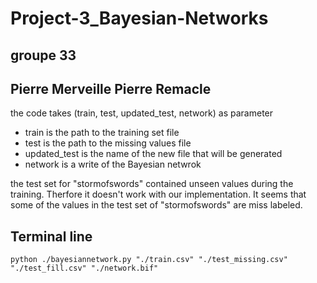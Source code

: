 # Project-3_Bayesian-Networks
## groupe 33
## Pierre Merveille Pierre Remacle

the code takes (train, test, updated_test, network) as parameter

- train is the path to the training set file
- test is the path to the missing values file 
- updated_test is the name of the new file that will be generated
- network is a write of the Bayesian netwrok

the test set for "stormofswords" contained unseen values during the training. Therfore it doesn't work with our implementation. It seems that some of the values in the test set of "stormofswords" are miss labeled.

## Terminal line
```
python ./bayesiannetwork.py "./train.csv" "./test_missing.csv" "./test_fill.csv" "./network.bif"
```